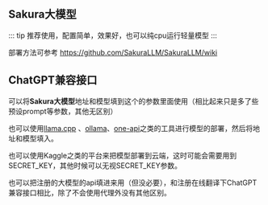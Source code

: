 ## Sakura大模型

::: tip
推荐使用，配置简单，效果好，也可以纯cpu运行轻量模型 
:::

部署方法可参考 https://github.com/SakuraLLM/SakuraLLM/wiki

## ChatGPT兼容接口

可以将**Sakura大模型**地址和模型填到这个的参数里面使用（相比起来只是多了些预设prompt等参数，其他无区别）

也可以使用[llama.cpp](https://github.com/ggerganov/llama.cpp) 、[ollama](https://github.com/ollama/ollama)、[one-api](https://github.com/songquanpeng/one-api)之类的工具进行模型的部署，然后将地址和模型填入。

也可以使用Kaggle之类的平台来把模型部署到云端，这时可能会需要用到SECRET_KEY，其他时候可以无视SECRET_KEY参数。

也可以把注册的大模型的api填进来用（但没必要），和注册在线翻译下ChatGPT兼容接口相比，除了不会使用代理外没有其他区别。